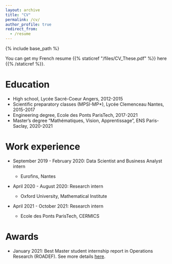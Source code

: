 ```yaml
---
layout: archive
title: "CV"
permalink: /cv/
author_profile: true
redirect_from:
  - /resume
---
```


{% include base_path %}

You can get my French resume {{% staticref "/files/CV_These.pdf" %}} here {{% /staticref %}}.

Education
======
* High school, Lycée Sacré-Coeur Angers, 2012-2015
* Scientific preparatory classes (MPSI-MP*), Lycée Clemenceau Nantes, 2015-2017
* Engineering degree, Ecole des Ponts ParisTech, 2017-2021 
* Master’s degree “Mathématiques, Vision, Apprentissage”, ENS Paris-Saclay, 2020-2021

Work experience
======
* September 2019 - February 2020: Data Scientist and Business Analyst intern
  * Eurofins, Nantes 

* April 2020 - August 2020: Research intern
  * Oxford University, Mathematical Institute 

* April 2021 - October 2021: Research intern
  * Ecole des Ponts ParisTech, CERMICS

Awards
=======
* January 2021: Best Master student internship report in Operations Research (ROADEF).
See more details [here](https://www.roadef.org/roadef-prix-etudiant-master). 

  